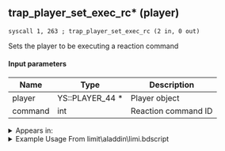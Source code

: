 ## trap_player_set_exec_rc* (player)

`syscall 1, 263 ; trap_player_set_exec_rc (2 in, 0 out)`

Sets the player to be executing a reaction command

#### Input parameters
| Name | Type | Description
|------|------|------------
| player   | YS::PLAYER_44 *   | Player object
| command   | int   | Reaction command ID




<details>
	<summary>Appears in:</summary>
| filename | Entity (obj)
|----------|-------------
| limit\aladdin\limi.bdscript       |           
| limit\auron\limi.bdscript       |           
| limit\beast\limi.bdscript       |           
| limit\donald\limi.bdscript       |           
| limit\donald2\limi.bdscript       |           
| limit\donald2_wi\limi.bdscript       |           
| limit\donald_wi\limi.bdscript       |           
| limit\goofy\limi.bdscript       |           
| limit\goofy2\limi.bdscript       |           
| limit\goofy2_wi\limi.bdscript       |           
| limit\goofy_wi\limi.bdscript       |           
| limit\jack\limi.bdscript       |           
| limit\mulan\limi.bdscript       |           
| limit\riku\limi.bdscript       |           
| limit\simba\limi.bdscript       |           
| limit\sparrow\limi.bdscript       |           
| limit\trinity_zz\limi.bdscript       |           
| limit\tron\limi.bdscript       |           
| obj\F_HB090\f_hb.bdscript       | ((F) CoR’s whirlwind (jumpable) (HB))          
| obj\F_MU070\f_mu.bdscript       | ((F) Wind ride (Reaction Command) (MU))          
| obj\F_MU070_BOSS\f_mu.bdscript       | ((F) Wind ride (Reaction Command) (BOSS) (MU))          
| obj\P_AL010\p_al.bdscript       | ((P) Genie)          
| obj\P_EX330\p_ex.bdscript       | ((P) Peter Pan)          

</details>

<details>
	<summary>Example Usage From limit\aladdin\limi.bdscript</summary>
```plaintext
L342:
 popToSp 4
 popToSp 0
 pushFromPSp 8
 pushFromPSpVal 4
 fetchValue 4
 gosub 8, L361
 pushFromPSp 8
 pushFromFSp 4
 syscall 1, 263 ; trap_player_set_exec_rc (2 in, 0 out)
 ret
```
</details>

